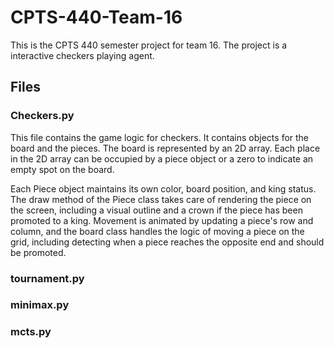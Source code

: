 # CPTS-440-Team-16
This is the CPTS 440 semester project for team 16. The project is a interactive checkers playing agent.

## Files

### Checkers.py

This file contains the game logic for checkers. It contains objects for the board and the pieces. The board
is represented by an 2D array. Each place in the 2D array can be occupied by a piece object or a zero to
indicate an empty spot on the board.

Each Piece object maintains its own color, board position, and king status. The draw method of the Piece class takes care of rendering the piece on the screen, including a visual outline and a crown if the piece has been promoted to a king. Movement is animated by updating a piece's row and column, and the board class handles the logic of moving a piece on the grid, including detecting when a piece reaches the opposite end and should be promoted.

### tournament.py

### minimax.py

### mcts.py